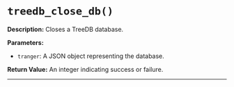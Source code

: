 # `treedb_close_db()`

**Description:**
Closes a TreeDB database.

**Parameters:**
- `tranger`: A JSON object representing the database.

**Return Value:**
An integer indicating success or failure.

---
